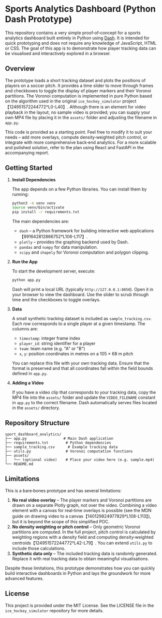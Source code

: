 # Sports Analytics Dashboard (Python Dash Prototype)

This repository contains a very simple proof‑of‑concept for a sports analytics dashboard built
entirely in Python using [Dash](https://dash.plotly.com/).  It is intended for quick prototyping and
does not require any knowledge of JavaScript, HTML or CSS.  The goal of this app is to
demonstrate how player tracking data can be visualised and interactively explored in a browser.

## Overview

The prototype loads a short tracking dataset and plots the positions of players on a soccer
pitch.  It provides a time slider to move through frames and checkboxes to toggle the
display of player markers and their Voronoi partitions.  The Voronoi computation is
implemented in pure Python based on the algorithm used in the original
`ice_hockey_simulator` project【124951572244772†L0-L40】.  Although there is an element for video
playback in the layout, no sample video is provided; you can supply your own MP4 file by
placing it in the `assets/` folder and adjusting the filename in `app.py`.

This code is provided as a starting point.  Feel free to modify it to suit your needs –
add more overlays, compute density‑weighted pitch control, or integrate with more
comprehensive back‑end analytics.  For a more scalable and polished solution, refer to the
plan using React and FastAPI in the accompanying report.

## Getting Started

1. **Install Dependencies**

   The app depends on a few Python libraries.  You can install them by running:

   ```bash
   python3 -m venv venv
   source venv/bin/activate
   pip install -r requirements.txt
   ```

   The main dependencies are:

   - `dash` – a Python framework for building interactive web applications【991642812866752†L106-L117】.
   - `plotly` – provides the graphing backend used by Dash.
   - `pandas` and `numpy` for data manipulation.
   - `scipy` and `shapely` for Voronoi computation and polygon clipping.

2. **Run the App**

   To start the development server, execute:

   ```bash
   python app.py
   ```

   Dash will print a local URL (typically `http://127.0.0.1:8050`).  Open it in your
   browser to view the dashboard.  Use the slider to scrub through time and the checkboxes
   to toggle overlays.

3. **Data**

   A small synthetic tracking dataset is included as `sample_tracking.csv`.  Each row
   corresponds to a single player at a given timestamp.  The columns are:

   - `timestamp`: integer frame index
   - `player_id`: string identifier for a player
   - `team`: team name (e.g. "A" or "B")
   - `x`, `y`: position coordinates in metres on a 105 × 68 m pitch

   You can replace this file with your own tracking data.  Ensure that the format is
   preserved and that all coordinates fall within the field bounds defined in `app.py`.

4. **Adding a Video**

   If you have a video clip that corresponds to your tracking data, copy the MP4 file
   into the `assets/` folder and update the `VIDEO_FILENAME` constant in `app.py` to the
   correct filename.  Dash automatically serves files located in the `assets/` directory.

## Repository Structure

```
sport_dashboard_analytics/
├── app.py                 # Main Dash application
├── requirements.txt        # Python dependencies
├── sample_tracking.csv      # Example tracking data
├── utils.py                # Voronoi computation functions
├── assets/
│   └── (optional video)    # Place your video here (e.g. sample.mp4)
└── README.md
```

## Limitations

This is a bare‑bones prototype and has several limitations:

1. **No real video overlay** – The player markers and Voronoi partitions are drawn on a
   separate Plotly graph, not over the video.  Combining a video element with a canvas for
   real‑time overlays is possible (see the MDN guide on drawing video to a canvas【140129824977829†L108-L113】), but it is beyond the scope of this simplified POC.
2. **No density weighting or pitch control** – Only geometric Voronoi partitions are
   computed.  In the full project, pitch control is calculated by weighting regions with a
   density field and computing density‑weighted centroids【124951572244772†L42-L79】.  You can
   extend `utils.py` to include those calculations.
3. **Synthetic data only** – The included tracking data is randomly generated.  Replace it
   with real tracking data to obtain meaningful visualisations.

Despite these limitations, this prototype demonstrates how you can quickly build
interactive dashboards in Python and lays the groundwork for more advanced features.

## License

This project is provided under the MIT License.  See the LICENSE file in the
`ice_hockey_simulator` repository for more details.